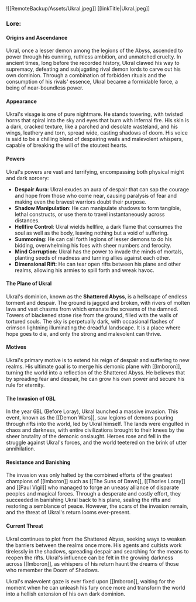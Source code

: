 
![[RemoteBackup/Assets/Ukral.jpeg]] [[linkTitle|Ukral.jpeg]]
### Lore:

#### Origins and Ascendance

Ukral, once a lesser demon among the legions of the Abyss, ascended to power through his cunning, ruthless ambition, and unmatched cruelty. In ancient times, long before the recorded history, Ukral clawed his way to supremacy, defeating and subjugating rival demon lords to carve out his own dominion. Through a combination of forbidden rituals and the consumption of his rivals' essence, Ukral became a formidable force, a being of near-boundless power.

#### Appearance

Ukral's visage is one of pure nightmare. He stands towering, with twisted horns that spiral into the sky and eyes that burn with infernal fire. His skin is a dark, cracked texture, like a parched and desolate wasteland, and his wings, leathery and torn, spread wide, casting shadows of doom. His voice is said to be a chilling blend of despairing wails and malevolent whispers, capable of breaking the will of the stoutest hearts.

#### Powers

Ukral's powers are vast and terrifying, encompassing both physical might and dark sorcery:

- **Despair Aura**: Ukral exudes an aura of despair that can sap the courage and hope from those who come near, causing paralysis of fear and making even the bravest warriors doubt their purpose.
- **Shadow Manipulation**: He can manipulate shadows to form tangible, lethal constructs, or use them to travel instantaneously across distances.
- **Hellfire Control**: Ukral wields hellfire, a dark flame that consumes the soul as well as the body, leaving nothing but a void of suffering.
- **Summoning**: He can call forth legions of lesser demons to do his bidding, overwhelming his foes with sheer numbers and ferocity.
- **Mind Corruption**: Ukral has the power to invade the minds of mortals, planting seeds of madness and turning allies against each other.
- **Dimensional Rift**: He can tear open rifts between his plane and other realms, allowing his armies to spill forth and wreak havoc.

#### The Plane of Ukral

Ukral's dominion, known as the **Shattered Abyss**, is a hellscape of endless torment and despair. The ground is jagged and broken, with rivers of molten lava and vast chasms from which emanate the screams of the damned. Towers of blackened stone rise from the ground, filled with the wails of tortured souls. The sky is perpetually dark, with occasional flashes of crimson lightning illuminating the dreadful landscape. It is a place where hope goes to die, and only the strong and malevolent can thrive.

#### Motives

Ukral's primary motive is to extend his reign of despair and suffering to new realms. His ultimate goal is to merge his demonic plane with [[Imboron]], turning the world into a reflection of the Shattered Abyss. He believes that by spreading fear and despair, he can grow his own power and secure his rule for eternity.

#### The Invasion of 0BL

In the year 6BL (Before Loray), Ukral launched a massive invasion. This event, known as the [[Demon Wars]], saw legions of demons pouring through rifts into the world, led by Ukral himself. The lands were engulfed in chaos and darkness, with entire civilizations brought to their knees by the sheer brutality of the demonic onslaught. Heroes rose and fell in the struggle against Ukral's forces, and the world teetered on the brink of utter annihilation.

#### Resistance and Banishing

The invasion was only halted by the combined efforts of the greatest champions of [[Imboron]] such as [[The Suns of Dawn]], [[Thorles Loray]] and [[Paul Vigil]] who managed to forge an uneasy alliance of disparate peoples and magical forces. Through a desperate and costly effort, they succeeded in banishing Ukral back to his plane, sealing the rifts and restoring a semblance of peace. However, the scars of the invasion remain, and the threat of Ukral's return looms ever-present.

#### Current Threat

Ukral continues to plot from the Shattered Abyss, seeking ways to weaken the barriers between the realms once more. His agents and cultists work tirelessly in the shadows, spreading despair and searching for the means to reopen the rifts. Ukral's influence can be felt in the growing darkness across [[Imboron]], as whispers of his return haunt the dreams of those who remember the Doom of Shadows.

Ukral's malevolent gaze is ever fixed upon [[Imboron]], waiting for the moment when he can unleash his fury once more and transform the world into a hellish extension of his own dark dominion.
